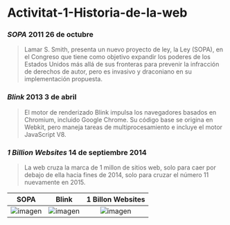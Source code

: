 # Activitat-1-Historia-de-la-web
### *SOPA* 2011 26 de octubre
> Lamar S. Smith, presenta un nuevo proyecto de ley, la Ley 
(SOPA), en el Congreso que tiene como objetivo expandir los poderes de los Estados Unidos más allá de sus fronteras para prevenir la infracción de derechos de autor, pero es invasivo y draconiano en su implementación propuesta. 
 
### *Blink* 2013 3 de abril 
> El motor de renderizado Blink impulsa los navegadores basados en Chromium, incluido Google Chrome. Su código base se origina en Webkit, pero maneja tareas de multiprocesamiento e incluye el motor JavaScript V8.

###  *1 Billion Websites* 14 de septiembre 2014
> La web cruza la marca de 1 millon de sitios web, solo para caer por debajo de ella hacia fines de 2014, solo para cruzar el número 11 nuevamente en 2015.

| SOPA | Blink | 1 Billon Websites |
| :---: | :---: | :---: |
| ![imagen](https://www.mercurynews.com/wp-content/uploads/2016/08/20160114__p_e53382b8-e9cc-43c5-8136-01c87a0fa1felsoriginalph.jpg?w=480) | ![imagen](https://upload.wikimedia.org/wikipedia/commons/f/fe/Chromium_Material_Icon.svg) | ![imagen](https://blog.sosafeapp.com/content/images/2020/09/1-million.png) |
